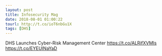 ```yaml
---
layout: post
title: Infosecurity Mag
date: 2018-08-01 01:00:22
tourl: http://t.co/ioT6nbGu1X
tags: [DHS]
---
```

DHS Launches Cyber-Risk Management Center https://t.co/ALRifXVMIs https://t.co/EYEUINaYaD